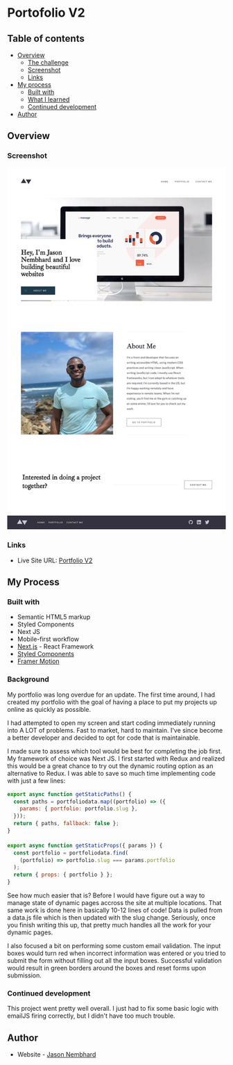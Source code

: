 # Portofolio V2

## Table of contents

- [Overview](#overview)
  - [The challenge](#the-challenge)
  - [Screenshot](#screenshot)
  - [Links](#links)
- [My process](#my-process)
  - [Built with](#built-with)
  - [What I learned](#what-i-learned)
  - [Continued development](#continued-development)
- [Author](#author)

## Overview

### Screenshot

![Portfolio V2](./public/assets/portfolio-screenshot.webp)

### Links

- Live Site URL: [Portfolio V2](https://www.jasonnembhard.com)

## My Process

### Built with

- Semantic HTML5 markup
- Styled Components
- Next JS
- Mobile-first workflow
- [Next.js](https://https://nextjs.org/) - React Framework
- [Styled Components](https://styled-components.com/)
- [Framer Motion](https://www.framer.com/docs/animation/)

### Background

My portfolio was long overdue for an update. The first time around, I had created my portfolio with the goal of having a place to put my projects up online as quickly as possible.

I had attempted to open my screen and start coding immediately running into A LOT of problems. Fast to market, hard to maintain. I've since become a better developer and decided to opt for code that is maintainable.

I made sure to assess which tool would be best for completing the job first. My framework of choice was Next JS. I first started with Redux and realized this would be a great chance to try out the dynamic routing option as an alternative to Redux. I was able to save so much time implementing code with just a few lines:

```js
export async function getStaticPaths() {
  const paths = portfoliodata.map((portfolio) => ({
    params: { portfolio: portfolio.slug },
  }));
  return { paths, fallback: false };
}

export async function getStaticProps({ params }) {
  const portfolio = portfoliodata.find(
    (portfolio) => portfolio.slug === params.portfolio
  );
  return { props: { portfolio } };
}
```

See how much easier that is? Before I would have figure out a way to manage state of dynamic pages accross the site at multiple locations. That same work is done here in basically 10-12 lines of code! Data is pulled from a data.js file which is then updated with the slug change. Seriously, once you finish writing this up, that pretty much handles all the work for your dynamic pages.

I also focused a bit on performing some custom email validation. The input boxes would turn red when incorrect information was entered or you tried to submit the form without filling out all the input boxes. Successful validation would result in green borders around the boxes and reset forms upon submission.

### Continued development

This project went pretty well overall. I just had to fix some basic logic with emailJS firing correctly, but I didn't have too much trouble.

## Author

- Website - [Jason Nembhard](https://www.jasonnembhard.com)
